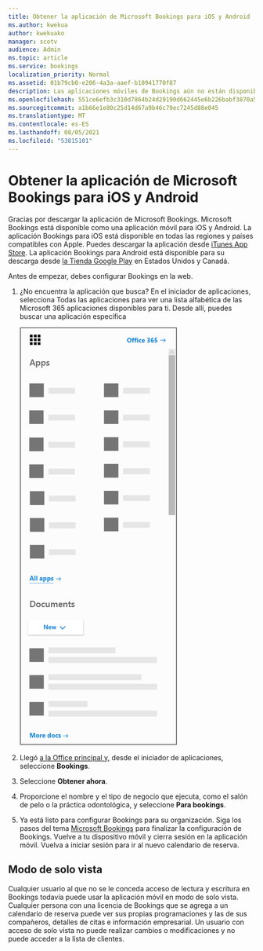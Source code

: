 ```yaml
---
title: Obtener la aplicación de Microsoft Bookings para iOS y Android
ms.author: kwekua
author: kwekuako
manager: scotv
audience: Admin
ms.topic: article
ms.service: bookings
localization_priority: Normal
ms.assetid: 01b79cb0-e206-4a3a-aaef-b10941770f87
description: Las aplicaciones móviles de Bookings aún no están disponibles en todo el mundo. En este artículo se enumeran las configuraciones regionales donde las aplicaciones están disponibles ahora.
ms.openlocfilehash: 551ce6efb3c310d7864b24d29190d662445e6b226babf3870a56a1643c3d067b
ms.sourcegitcommit: a1b66e1e80c25d14d67a9b46c79ec7245d88e045
ms.translationtype: MT
ms.contentlocale: es-ES
ms.lasthandoff: 08/05/2021
ms.locfileid: "53815101"
---
```

# <a name="get-the-microsoft-bookings-app-for-ios-and-android"></a>Obtener la aplicación de Microsoft Bookings para iOS y Android

Gracias por descargar la aplicación de Microsoft Bookings. Microsoft Bookings está disponible como una aplicación móvil para iOS y Android. La aplicación Bookings para iOS está disponible en todas las regiones y países compatibles con Apple. Puedes descargar la aplicación desde [iTunes App Store](https://apps.apple.com/app/microsoft-bookings/id1065657468). La aplicación Bookings para Android está disponible para su descarga desde [la Tienda Google Play](https://play.google.com/store/apps/details?id=com.microsoft.exchange.bookings) en Estados Unidos y Canadá.

Antes de empezar, debes configurar Bookings en la web.

1. ¿No encuentra la aplicación que busca? En el iniciador de aplicaciones, selecciona Todas las aplicaciones para ver una lista alfabética de las Microsoft 365 aplicaciones disponibles para ti. Desde allí, puedes buscar una aplicación específica

   ![Imagen del iniciador de aplicaciones](../media/bookings-all-apps-launcher.png)

2. Llegó [a la Office principal y,](https://office.com) desde el iniciador de aplicaciones, seleccione **Bookings**.

3. Seleccione **Obtener ahora**.

4. Proporcione el nombre y el tipo de negocio que ejecuta, como el salón de pelo o la práctica odontológica, y seleccione **Para bookings**.

5. Ya está listo para configurar Bookings para su organización. Siga los pasos del tema [Microsoft Bookings](bookings-overview.md) para finalizar la configuración de Bookings. Vuelve a tu dispositivo móvil y cierra sesión en la aplicación móvil. Vuelva a iniciar sesión para ir al nuevo calendario de reserva.

## <a name="view-only-mode"></a>Modo de solo vista

Cualquier usuario al que no se le conceda acceso de lectura y escritura en Bookings todavía puede usar la aplicación móvil en modo de solo vista. Cualquier persona con una licencia de Bookings que se agrega a un calendario de reserva puede ver sus propias programaciones y las de sus compañeros, detalles de citas e información empresarial. Un usuario con acceso de solo vista no puede realizar cambios o modificaciones y no puede acceder a la lista de clientes.
